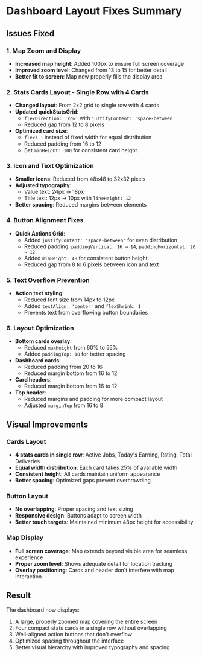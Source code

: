 # Dashboard Layout Fixes Summary

## Issues Fixed

### 1. Map Zoom and Display
- **Increased map height**: Added 100px to ensure full screen coverage
- **Improved zoom level**: Changed from 13 to 15 for better detail
- **Better fit to screen**: Map now properly fills the display area

### 2. Stats Cards Layout - Single Row with 4 Cards
- **Changed layout**: From 2x2 grid to single row with 4 cards
- **Updated quickStatsGrid**: 
  - `flexDirection: 'row'` with `justifyContent: 'space-between'`
  - Reduced gap from 12 to 8 pixels
- **Optimized card size**:
  - `flex: 1` instead of fixed width for equal distribution
  - Reduced padding from 16 to 12
  - Set `minHeight: 100` for consistent card height

### 3. Icon and Text Optimization
- **Smaller icons**: Reduced from 48x48 to 32x32 pixels
- **Adjusted typography**:
  - Value text: 24px → 18px
  - Title text: 12px → 10px with `lineHeight: 12`
- **Better spacing**: Reduced margins between elements

### 4. Button Alignment Fixes
- **Quick Actions Grid**:
  - Added `justifyContent: 'space-between'` for even distribution
  - Reduced padding: `paddingVertical: 16 → 14`, `paddingHorizontal: 20 → 12`
  - Added `minHeight: 48` for consistent button height
  - Reduced gap from 8 to 6 pixels between icon and text

### 5. Text Overflow Prevention
- **Action text styling**:
  - Reduced font size from 14px to 12px
  - Added `textAlign: 'center'` and `flexShrink: 1`
  - Prevents text from overflowing button boundaries

### 6. Layout Optimization
- **Bottom cards overlay**:
  - Reduced `maxHeight` from 60% to 55%
  - Added `paddingTop: 10` for better spacing
- **Dashboard cards**:
  - Reduced padding from 20 to 16
  - Reduced margin bottom from 16 to 12
- **Card headers**:
  - Reduced margin bottom from 16 to 12
- **Top header**:
  - Reduced margins and padding for more compact layout
  - Adjusted `marginTop` from 16 to 8

## Visual Improvements

### Cards Layout
- **4 stats cards in single row**: Active Jobs, Today's Earning, Rating, Total Deliveries
- **Equal width distribution**: Each card takes 25% of available width
- **Consistent height**: All cards maintain uniform appearance
- **Better spacing**: Optimized gaps prevent overcrowding

### Button Layout
- **No overlapping**: Proper spacing and text sizing
- **Responsive design**: Buttons adapt to screen width
- **Better touch targets**: Maintained minimum 48px height for accessibility

### Map Display
- **Full screen coverage**: Map extends beyond visible area for seamless experience
- **Proper zoom level**: Shows adequate detail for location tracking
- **Overlay positioning**: Cards and header don't interfere with map interaction

## Result
The dashboard now displays:
1. A large, properly zoomed map covering the entire screen
2. Four compact stats cards in a single row without overlapping
3. Well-aligned action buttons that don't overflow
4. Optimized spacing throughout the interface
5. Better visual hierarchy with improved typography and spacing